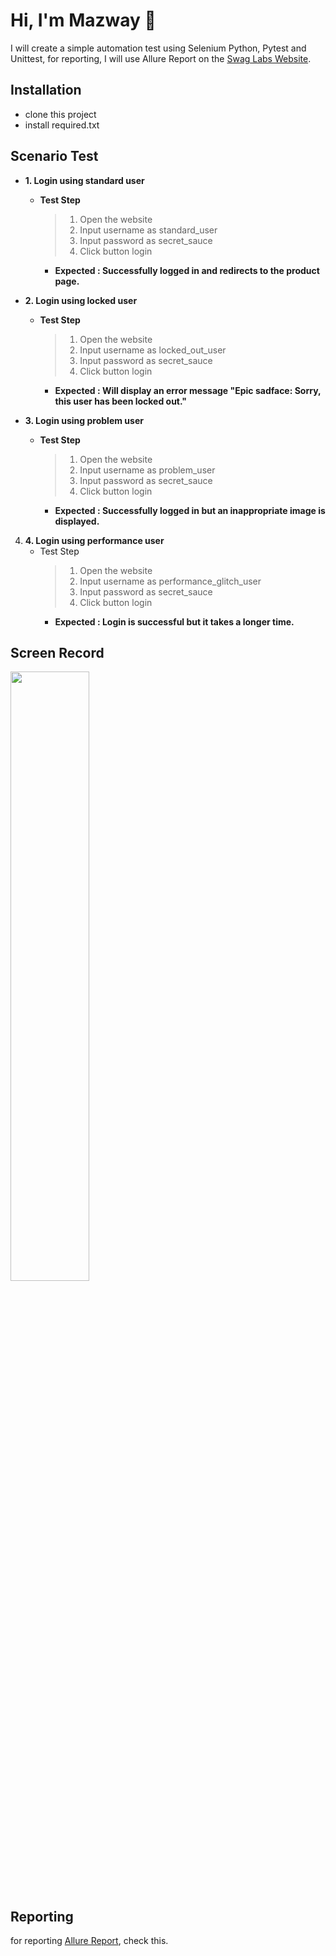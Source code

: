 # Hi, I'm Mazway 👋

I will create a simple automation test using Selenium Python, Pytest  and Unittest, for reporting, I will use Allure Report on the [Swag Labs Website](https://www.saucedemo.com/).

## Installation

- clone this project
- install required.txt

## Scenario Test

 - **1. Login using standard user**
	- **Test Step**
	   >1. Open the website
	   >2. Input username as standard_user
	   >3. Input password as secret_sauce
	   >4. Click button login
	  - **Expected : Successfully logged in and redirects to the product page.**
   

- **2. Login using locked user**
	- **Test Step**
	   >1. Open the website
	   >2. Input username as locked_out_user
	   >3. Input password as secret_sauce
	   >4. Click button login
      - **Expected : Will display an error message "Epic sadface: Sorry, this user has been locked out."**

- **3. Login using problem user**
	- **Test Step**
	   >1. Open the website
	   >2. Input username as problem_user
	   >3. Input password as secret_sauce
	   >4. Click button login
	  - **Expected : Successfully logged in but an inappropriate image is displayed.**

 4. **4. Login using performance user**
	- Test Step
	   >1. Open the website
	   >2. Input username as performance_glitch_user
	   >3. Input password as secret_sauce
	   >4. Click button login
	  - **Expected : Login is successful but it takes a longer time.**

## Screen Record
<img src="https://user-images.githubusercontent.com/42727156/227218971-49909bea-ae57-4c44-b7f7-d68aab03a8c8.mp4" width="50%">


## Reporting

for reporting [Allure Report](https://swaglabs.netlify.app/#), check this.
